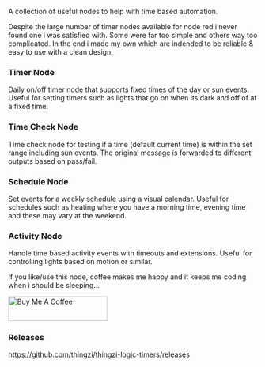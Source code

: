 A collection of useful nodes to help with time based automation.  

Despite the large number of timer nodes available for node red i never found one i was satisfied with.  Some were far too simple and others way too complicated.  In the end i made my own which are indended to be reliable & easy to use with a clean design.

### Timer Node
Daily on/off timer node that supports fixed times of the day or sun events.  Useful for setting timers such as lights that go on when its dark and off of at a fixed time.

### Time Check Node
Time check node for testing if a time (default current time) is within the set range including sun events. The original message is forwarded to different outputs based on pass/fail.

### Schedule Node
Set events for a weekly schedule using a visual calendar.  Useful for schedules such as heating where you have a morning time, evening time and these may vary at the weekend.

### Activity Node
Handle time based activity events with timeouts and extensions.  Useful for controlling lights based on motion
or similar.

If you like/use this node, coffee makes me happy and it keeps me coding when i should be sleeping...

<a href="https://www.buymeacoffee.com/thingzi" target="_blank"><img src="https://cdn.buymeacoffee.com/buttons/v2/default-yellow.png" alt="Buy Me A Coffee" style="height: 50px !important;width: 200px !important;" ></a>

### Releases
https://github.com/thingzi/thingzi-logic-timers/releases
